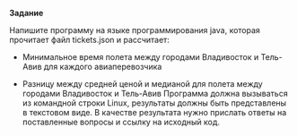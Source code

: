 **Задание**

Напишите программу на языке программирования
java, которая прочитает файл tickets.json и
рассчитает:

- Минимальное время полета между городами
  Владивосток и Тель-Авив для каждого
  авиаперевозчика

- Разницу между средней ценой и медианой для
  полета между городами  Владивосток и Тель-Авив
  Программа должна вызываться из командной строки
  Linux, результаты должны быть представлены в
  текстовом виде.
  В качестве результата нужно прислать ответы на
  поставленные вопросы и ссылку на исходный код.